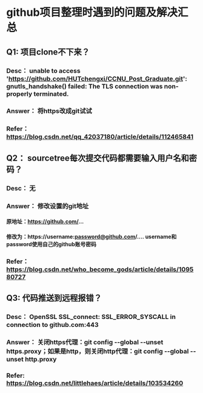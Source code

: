 # github项目整理时遇到的问题及解决汇总

## Q1: 项目clone不下来？
### Desc：   unable to access 'https://github.com/HUTchengxi/CCNU_Post_Graduate.git': gnutls_handshake() failed: The TLS connection was non-properly terminated.
### Answer： 将https改成git试试
### Refer：  https://blog.csdn.net/qq_42037180/article/details/112465841

## Q2： sourcetree每次提交代码都需要输入用户名和密码？
### Desc：   无
### Answer： 修改设置的git地址
#### 原地址：https://github.com/...
#### 修改为：https://username:password@github.com/....   username和password使用自己的github账号密码
### Refer：  https://blog.csdn.net/who_become_gods/article/details/109580727

## Q3: 代码推送到远程报错？
### Desc： OpenSSL SSL_connect: SSL_ERROR_SYSCALL in connection to github.com:443
### Answer： 关闭https代理：git config --global --unset https.proxy；如果是http，则关闭http代理：git config --global --unset http.proxy
### Refer:  https://blog.csdn.net/littlehaes/article/details/103534260